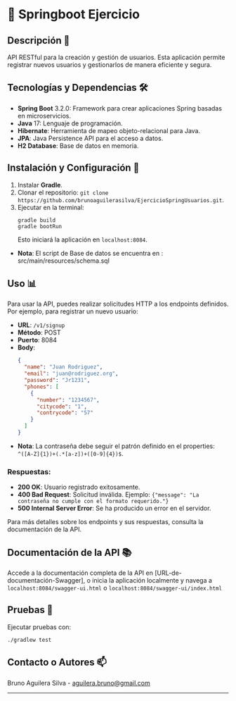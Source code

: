 # 🌟 Springboot Ejercicio

## Descripción 📝
API RESTful para la creación y gestión de usuarios. Esta aplicación permite registrar nuevos usuarios y gestionarlos de manera eficiente y segura.

## Tecnologías y Dependencias 🛠️
- **Spring Boot** 3.2.0: Framework para crear aplicaciones Spring basadas en microservicios.
- **Java** 17: Lenguaje de programación.
- **Hibernate**: Herramienta de mapeo objeto-relacional para Java.
- **JPA**: Java Persistence API para el acceso a datos.
- **H2 Database**: Base de datos en memoria.

## Instalación y Configuración 🚀
1. Instalar **Gradle**.
2. Clonar el repositorio: `git clone https://github.com/brunoaguilerasilva/EjercicioSpringUsuarios.git`.
3. Ejecutar en la terminal:
   ```
   gradle build
   gradle bootRun
   ```
   Esto iniciará la aplicación en `localhost:8084`.

- **Nota**: El script de Base de datos se encuentra en : src/main/resources/schema.sql

## Uso 📊
Para usar la API, puedes realizar solicitudes HTTP a los endpoints definidos. Por ejemplo, para registrar un nuevo usuario:

- **URL**: `/v1/signup`
- **Método**: POST
- **Puerto**: 8084
- **Body**:
  ```json
  {
    "name": "Juan Rodriguez",
    "email": "juan@rodriguez.org",
    "password": "Jr1231",
    "phones": [
      {
        "number": "1234567",
        "citycode": "1",
        "contrycode": "57"
      }
    ]
  }
  ```
- **Nota**: La contraseña debe seguir el patrón definido en el properties: `^([A-Z]{1})+(.*[a-z])+([0-9]{4})$`.

### Respuestas:
- **200 OK**: Usuario registrado exitosamente.
- **400 Bad Request**: Solicitud inválida. Ejemplo: `{"message": "La contraseña no cumple con el formato requerido."}`
- **500 Internal Server Error**: Se ha producido un error en el servidor.

Para más detalles sobre los endpoints y sus respuestas, consulta la documentación de la API.

## Documentación de la API 📚
Accede a la documentación completa de la API en [URL-de-documentación-Swagger], o inicia la aplicación localmente y navega a `localhost:8084/swagger-ui.html` o `localhost:8084/swagger-ui/index.html`

## Pruebas 🧪
Ejecutar pruebas con:
```
./gradlew test
```

## Contacto o Autores 📫
Bruno Aguilera Silva - aguilera.bruno@gmail.com

---
